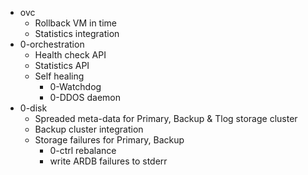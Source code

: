 - ovc
  - Rollback VM in time
  - Statistics integration
- 0-orchestration
  - Health check API
  - Statistics API
  - Self healing
    - 0-Watchdog
    - 0-DDOS daemon
- 0-disk
  - Spreaded meta-data for Primary, Backup & Tlog storage cluster
  - Backup cluster integration
  - Storage failures for Primary, Backup
    - 0-ctrl rebalance
    - write ARDB failures to stderr
